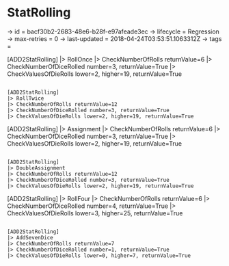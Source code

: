 # StatRolling

-> id = bacf30b2-2683-48e6-b28f-e97afeade3ec
-> lifecycle = Regression
-> max-retries = 0
-> last-updated = 2018-04-24T03:53:51.1063312Z
-> tags = 

[ADD2StatRolling]
|> RollOnce
|> CheckNumberOfRolls returnValue=6
|> CheckNumberOfDiceRolled number=3, returnValue=True
|> CheckValuesOfDieRolls lower=2, higher=19, returnValue=True
~~~

[ADD2StatRolling]
|> RollTwice
|> CheckNumberOfRolls returnValue=12
|> CheckNumberOfDiceRolled number=3, returnValue=True
|> CheckValuesOfDieRolls lower=2, higher=19, returnValue=True
~~~

[ADD2StatRolling]
|> Assignment
|> CheckNumberOfRolls returnValue=6
|> CheckNumberOfDiceRolled number=3, returnValue=True
|> CheckValuesOfDieRolls lower=2, higher=19, returnValue=True
~~~

[ADD2StatRolling]
|> DoubleAssignment
|> CheckNumberOfRolls returnValue=12
|> CheckNumberOfDiceRolled number=3, returnValue=True
|> CheckValuesOfDieRolls lower=2, higher=19, returnValue=True
~~~

[ADD2StatRolling]
|> RollFour
|> CheckNumberOfRolls returnValue=6
|> CheckNumberOfDiceRolled number=4, returnValue=True
|> CheckValuesOfDieRolls lower=3, higher=25, returnValue=True
~~~

[ADD2StatRolling]
|> AddSevenDice
|> CheckNumberOfRolls returnValue=7
|> CheckNumberOfDiceRolled number=1, returnValue=True
|> CheckValuesOfDieRolls lower=0, higher=7, returnValue=True
~~~
